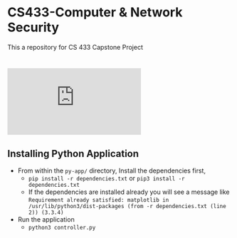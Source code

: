# CS433-Computer & Network Security
This a repository for CS 433 Capstone Project


# ![Read the Capstone Project Report](https://joserenter1a.github.io/CyberSecurity_CapStone_Final_Report.pdf)


## Installing Python Application

- From within the `py-app/` directory, Install the dependencies first,
    - `pip install -r dependencies.txt` or `pip3 install -r dependencies.txt`
    - If the dependencies are installed already you will see a message like `Requirement already satisfied: matplotlib in /usr/lib/python3/dist-packages (from -r dependencies.txt (line 2)) (3.3.4)`
- Run the application
    - `python3 controller.py`
